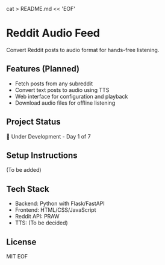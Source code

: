cat > README.md << 'EOF'
# Reddit Audio Feed

Convert Reddit posts to audio format for hands-free listening.

## Features (Planned)
- Fetch posts from any subreddit
- Convert text posts to audio using TTS
- Web interface for configuration and playback
- Download audio files for offline listening

## Project Status
🚧 Under Development - Day 1 of 7

## Setup Instructions
(To be added)

## Tech Stack
- Backend: Python with Flask/FastAPI
- Frontend: HTML/CSS/JavaScript
- Reddit API: PRAW
- TTS: (To be decided)

## License
MIT
EOF